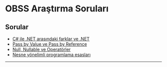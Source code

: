 OBSS Araştırma Soruları
============

## Sorular
- [C# ile .NET arasındaki farklar ve .NET](NETandCS.MD)
- [Pass by Value ve Pass by Reference](ValueReference.MD)
- [Null, Nullable ve Operatörler](Null.MD)
- [Nesne yönelimli programlama esasları](ObjectOrientedProgramming.MD)
___